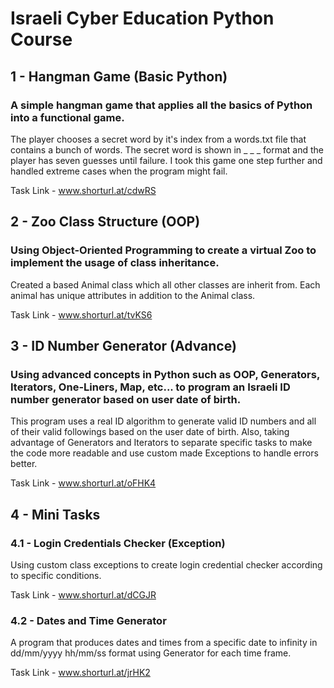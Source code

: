 # Israeli Cyber Education Python Course

## 1 - Hangman Game (Basic Python)
### A simple hangman game that applies all the basics of Python into a functional game.
The player chooses a secret word by it's index from a words.txt file that contains a bunch of words. The secret word is shown in _ _ _ format and the player has seven guesses until failure. I took this game one step further and handled extreme cases when the program might fail.

Task Link - www.shorturl.at/cdwRS


## 2 - Zoo Class Structure (OOP)
### Using Object-Oriented Programming to create a virtual Zoo to implement the usage of class inheritance.
Created a based Animal class which all other classes are inherit from. Each animal has unique attributes in addition to the Animal class.

Task Link - www.shorturl.at/tvKS6


## 3 - ID Number Generator (Advance)
### Using advanced concepts in Python such as OOP, Generators, Iterators, One-Liners, Map, etc... to program an Israeli ID number generator based on user date of birth.
This program uses a real ID algorithm to generate valid ID numbers and all of their valid followings based on the user date of birth. Also, taking advantage of Generators and Iterators to separate specific tasks to make the code more readable and use custom made Exceptions to handle errors better.

Task Link - www.shorturl.at/oFHK4


## 4 - Mini Tasks
### 4.1 - Login Credentials Checker (Exception)
Using custom class exceptions to create login credential checker according to specific conditions.

Task Link - www.shorturl.at/dCGJR


### 4.2 - Dates and Time Generator
A program that produces dates and times from a specific date to infinity in dd/mm/yyyy hh/mm/ss format using Generator for each time frame.

Task Link - www.shorturl.at/jrHK2

